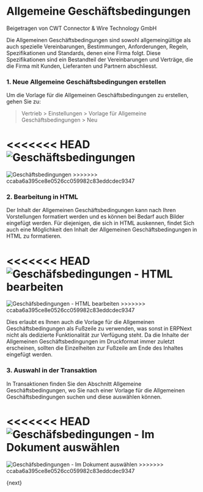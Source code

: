 # Allgemeine Geschäftsbedingungen
<span class="text-muted contributed-by">Beigetragen von CWT Connector & Wire Technology GmbH</span>

Die Allgemeinen Geschäftsbedingungen sind sowohl allgemeingültige als auch spezielle Vereinbarungen, Bestimmungen, Anforderungen, Regeln, Spezifikationen und Standards, denen eine Firma folgt. Diese Spezifikationen sind ein Bestandteil der Vereinbarungen und Verträge, die die Firma mit Kunden, Lieferanten und Partnern abschliesst.

### 1\. Neue Allgemeine Geschäftsbedingungen erstellen

Um die Vorlage für die Allgemeinen Geschäftsbedingungen zu erstellen, gehen Sie zu:

> Vertrieb > Einstellungen > Vorlage für Allgemeine Geschäftsbedingungen > Neu

<<<<<<< HEAD
<img class="screenshot" alt="Geschäftsbedingungen" src="/docs/assets/img/setup/print/terms-1.png">
=======
<img class="screenshot" alt="Geschäftsbedingungen" src="{{docs_base_url}}/assets/img/setup/print/terms-1.png">
>>>>>>> ccaba6a395ce8e0526cc059982c83eddcdec9347

### 2\. Bearbeitung in HTML

Der Inhalt der Allgemeinen Geschäftsbedingungen kann nach Ihren Vorstellungen formatiert werden und es können bei Bedarf auch Bilder eingefügt werden. Für diejenigen, die sich in HTML auskennen, findet Sich auch eine Möglichkeit den Inhalt der Allgemeinen Geschäftsbedingungen in HTML zu formatieren.

<<<<<<< HEAD
<img class="screenshot" alt="Geschäfsbedingungen - HTML bearbeiten" src="/docs/assets/img/setup/print/terms-2.png">
=======
<img class="screenshot" alt="Geschäfsbedingungen - HTML bearbeiten" src="{{docs_base_url}}/assets/img/setup/print/terms-2.png">
>>>>>>> ccaba6a395ce8e0526cc059982c83eddcdec9347

Dies erlaubt es Ihnen auch die Vorlage für die Allgemeinen Geschäftsbedingungen als Fußzeile zu verwenden, was sonst in ERPNext nicht als dedizierte Funktionalität zur Verfügung steht. Da die Inhalte der Allgemeinen Geschäftsbedingungen im Druckformat immer zuletzt erscheinen, sollten die Einzelheiten zur Fußzeile am Ende des Inhaltes eingefügt werden.

### 3\. Auswahl in der Transaktion

In Transaktionen finden Sie den Abschnitt Allgemeine Geschäftsbedingungen, wo Sie nach einer Vorlage für die Allgemeinen Geschäftsbedingungen suchen und diese auswählen können.

<<<<<<< HEAD
<img class="screenshot" alt="Geschäfsbedingungen - Im Dokument auswählen" src="/docs/assets/img/setup/print/terms-3.png">
=======
<img class="screenshot" alt="Geschäfsbedingungen - Im Dokument auswählen" src="{{docs_base_url}}/assets/img/setup/print/terms-3.png">
>>>>>>> ccaba6a395ce8e0526cc059982c83eddcdec9347

{next}

